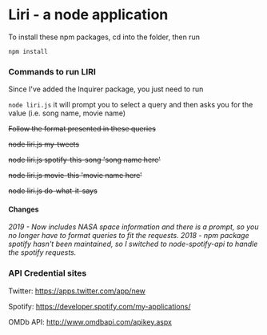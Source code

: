 # Liri - a node application

To install these npm packages, cd into the folder, then run 

```
npm install 
```

### Commands to run LIRI

Since I've added the Inquirer package, you just need to run 

```node liri.js``` it will prompt you to select a query and then asks you for the value (i.e. song name, movie name)

~~Follow the format presented in these queries~~

~~node liri.js my-tweets~~

~~node liri.js spotify-this-song 'song name here'~~

~~node liri.js movie-this 'movie name here'~~

~~node liri.js do-what-it-says~~


#### Changes
*2019 - Now includes NASA space information and there is a prompt, so you no longer have to format queries to fit the requests.*
*2018 - npm package spotify hasn't been maintained, so I switched to node-spotify-api to handle the spotify requests.*

### API Credential sites

Twitter: https://apps.twitter.com/app/new

Spotify: https://developer.spotify.com/my-applications/

OMDb API: http://www.omdbapi.com/apikey.aspx
